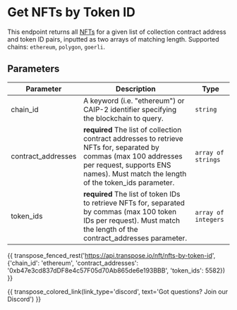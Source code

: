 # Get NFTs by Token ID

This endpoint returns all [NFTs](../models/nft_model.md) for a given list of collection contract address and token ID pairs, inputted as two arrays of matching length. Supported chains: `ethereum`, `polygon`, `goerli`.

## Parameters
| Parameter     | Description                                                                          | Type     | 
|---------------|--------------------------------------------------------------------------------------|----------|
| chain_id      | A keyword (i.e. "ethereum") or CAIP-2 identifier specifying the blockchain to query. | `string` | 
| contract_addresses | **required** The list of collection contract addresses to retrieve NFTs for, separated by commas (max 100 addresses per request, supports ENS names). Must match the length of the token_ids parameter.    | `array of strings` | 
| token_ids | **required** The list of token IDs to retrieve NFTs for, separated by commas (max 100 token IDs per request). Must match the length of the contract_addresses parameter.    | `array of integers` | 

{{ transpose_fenced_rest('https://api.transpose.io/nft/nfts-by-token-id', {'chain_id': 'ethereum', 'contract_addresses': '0xb47e3cd837dDF8e4c57F05d70Ab865de6e193BBB', 'token_ids': 5582}) }}

{{ transpose_colored_link(link_type='discord', text='Got questions?  Join our Discord') }}
